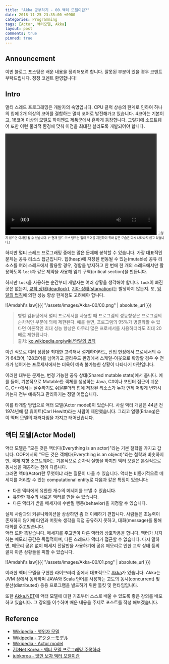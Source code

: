 ```yaml
---
title: "Akka 공부하기 - 00.액터 모델이란?"
date: 2018-11-25 23:35:00 +0900
categories: Programming
tags: [Actor, 액터모델, Akka]
layout: post
comments: true
pinned: true
---
```


## Announcement
이번 블로그 포스팅은 배운 내용을 정리해보려 합니다. 잘못된 부분이 있을 경우 코멘트 부탁드립니다. 정정 코멘트 환영합니다!

## Intro
멀티 스레드 프로그래밍은 개발자의 숙명입니다. CPU 클럭 상승의 한계로 인하여 하나의 칩에 2개 의상의 코어를 결합하는 멀티 코어로 발전해가고 있습니다. 4코어는 기본이고, 16코어 이상의 모델도 하이엔드 제품군에서 흔하게 등장합니다. 그렇기에 소프트웨어 또한 이런 물리적 환경에 맞춰 이점을 최대한 살리도록 개발되어야 합니다.

<video width="480" height="320" controls="controls">
  <source src="{{ '/assets/videos/Akka-00/0.mp4' | absolute_url }}" type="video/mp4">
</video>  
<sub><sup>그렇지 않으면 이처럼 될 수 있습니다.  
(* 현재 월드 오브 탱크는 멀티 코어를 지원하며 위와 같은 모습은 다시 나타나지 않고 있습니다.)</sup></sub>

하지만 멀티 스레드 프로그래밍 중에는 많은 문제에 봉착할 수 있습니다.
가장 대표적인 문제는 공유 리소스 접근입니다. 힙(heap)에 저장된 변동될 수 있는(mutable) 공유 리소스를 여러 스레드에서 활용할 경우, 경합을 방지하고 한 번에 한 개의 스레드에서만 활용하도록 `lock`과 같은 제약을 사용해 임계 구역(critical section)을 만듭니다.

하지만 `lock`을 사용하는 순간부터 개발자는 여러 상황을 생각해야 합니다. `lock`이 빠진 곳은 없는지, [교착 상태(deadlock)](https://ko.wikipedia.org/wiki/%EA%B5%90%EC%B0%A9_%EC%83%81%ED%83%9C), [기아 상태(starvation)](https://ko.wikipedia.org/wiki/%EA%B8%B0%EC%95%84_%EC%83%81%ED%83%9C)는 발생하지 않는지. 또, [암달의 법칙](https://ko.wikipedia.org/wiki/%EC%95%94%EB%8B%AC%EC%9D%98_%EB%B2%95%EC%B9%99)에 의한 성능 향상 한계점도 고려해야 합니다.


![Amdahl's law]({{ "/assets/images/Akka-00/00.png" | absolute_url }})

> 병렬 컴퓨팅에서 멀티 프로세서를 사용할 때 프로그램의 성능향상은 프로그램의 순차적인 부분에 의해 제한된다. 예를 들면, 프로그램의 95%가 병렬화할 수 있다면 이론적인 최대 성능 향상은 아무리 많은 프로세서를 사용하더라도 최대 20배로 제한됩니다.  
출처: [ko.wikipedia.org/wiki/암달의 법칙](https://ko.wikipedia.org/wiki/%EC%95%94%EB%8B%AC%EC%9D%98_%EB%B2%95%EC%B9%99)

이런 식으로 여러 상황을 최대한 고려해서 설계하더라도, 산업 현장에서 프로세서의 수가 64코어, 128코어를 넘어가고 클라우드 환경에서 스케일-아웃으로 확장할 경우 수 천 개가 넘어가는 프로세서에서는 더욱이 예측 불가능한 상황이 나타나기 마련입니다.

이러한 대부분 문제는, 변경 가능한 공유 상태(Shared mutable state)에서 옵니다. 예를 들어, 기본적으로 Mutable한 객체를 생성하는 Java, C#이나 포인터 접근이 쉬운 C, C++에서는 실수하기도 쉬울뿐더러 힙에 저장된 리소스가 누가 언제 어떻게 변화시키는지 전부 예측하고 관리하기는 정말 어렵습니다.

이를 타개할 방법으로 액터 모델(Actor model)이 있습니다. 사실 액터 개념은 44년 전 1974년에 칼 휴이트(Carl Hewitt)라는 사람이 제안했습니다. 그리고 얼랭(Erlang)은 이 액터 모델의 패러다임을 가지고 태어났습니다.

## 액터 모델(Actor Model)
액터 모델은 "모든 것은 액터다(Everything is an actor)"라는 기본 철학을 가지고 갑니다. OOP에서의 "모든 것은 객체다(Everything is an object)"라는 철학과 비슷하지만, 객체 지향 소프트웨어는 기본적으로 순차적 실행을 하지만 액터 모델은 본질적으로 동시성을 제공하는 점이 다릅니다.  
그러면 액터(Actor)란 무엇이냐 라는 질문이 나올 수 있습니다. 액터는 비동기적으로 메세지를 처리할 수 있는 computational entity로 다음과 같은 특징이 있습니다:
- 다른 액터에게 유한한 개수의 메세지를 보낼 수 있습니다.
- 유한한 개수의 새로운 액터를 만들 수 있습니다.
- 다른 액터가 받을 메세지에 수반될 행동(behavior)을 지정할 수 있습니다.

실제 사람과의 커뮤니케이션을 상상하면 좀 더 이해하기 편합니다. 사람들은 초능력이 존재하지 않기에 타인과 머릿속 생각을 직접 공유하지 못하고, 대화(message)를 통해 대화를 주고받습니다.  
액터 또한 똑같습니다. 메세지를 주고받아 다른 액터와 상호작용을 합니다. 액터가 차지하는 메모리 공간은 독립적이며, 다른 스레드나 액터가 접근할 수 없습니다. 다시 말하면, 메모리 공유 없이 메세지 전달만을 사용하기에 공유 메모리로 인한 교착 상태 등의 골치 아픈 상황들을 피할 수 있습니다.

![Amdahl's law]({{ "/assets/images/Akka-00/01.png" | absolute_url }})

이러한 액터 모델을 구현한 라이브러리 중에서 대표적으로 [Akka](akka.io)가 있습니다. Akka는 JVM 상에서 동작하며 JAVA와 Scala 언어를 사용하는 고도의 동시(concurrent) 및 분산(distributed) 응용 프로그램을 빌드하기 위한 툴킷 및 런타임입니다.
<!-- Akka를 직접 사용해보며 배운 내용을 주제로 포스트를 작성하며 정리해보도록 하겠습니다. -->
또한 [Akka.NET](akka.net)에 액터 모델에 대한 기초부터 스스로 배울 수 있도록 좋은 강의를 배포하고 있습니다. 그 강의를 이수하며 배운 내용을 주제로 포스트를 작성 해보겠습니다.


## Reference
- [Wikipedia - 행위자 모델](https://ko.wikipedia.org/wiki/%ED%96%89%EC%9C%84%EC%9E%90_%EB%AA%A8%EB%8D%B8)
- [Wikipedia - アクターモデル](https://ja.wikipedia.org/wiki/%E3%82%A2%E3%82%AF%E3%82%BF%E3%83%BC%E3%83%A2%E3%83%87%E3%83%AB)
- [Wikipedia - Actor model](https://en.wikipedia.org/wiki/Actor_model)
- [ZDNet Korea - 액터 모델 프로그래밍 주목하라](http://www.zdnet.co.kr/column/column_view.asp?artice_id=20140213110522)
- [jubkorea - 맛만 보자 액터 모델이란](https://www.slideshare.net/jbugkorea/ss-39607946)

